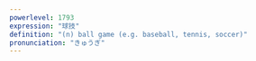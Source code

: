 ```yaml
---
powerlevel: 1793
expression: "球技"
definition: "(n) ball game (e.g. baseball, tennis, soccer)"
pronunciation: "きゅうぎ"
---
```

